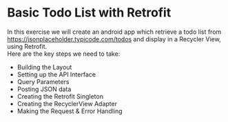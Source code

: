 # Basic Todo List with Retrofit

In this exercise we will create an android app which retrieve a todo list
from https://jsonplaceholder.typicode.com/todos and display in a Recycler View, using Retrofit.  
Here are the key steps we need to take:
  

 - Building the Layout 
 - Setting up the API Interface 
 - Query Parameters 
 - Posting JSON data 
 - Creating the Retrofit Singleton 
 - Creating the RecyclerView Adapter 
 - Making the Request & Error Handling